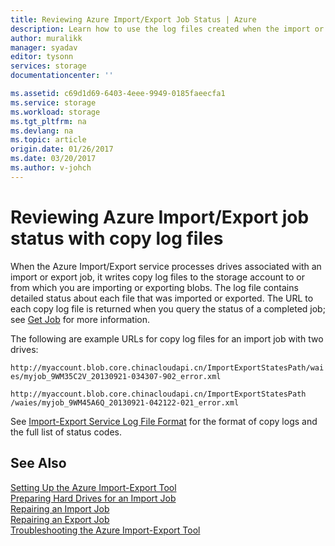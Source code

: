 ```yaml
---
title: Reviewing Azure Import/Export Job Status | Azure
description: Learn how to use the log files created when the import or export job was run to see the status of the Import-Export Job.
author: muralikk
manager: syadav
editor: tysonn
services: storage
documentationcenter: ''

ms.assetid: c69d1d69-6403-4eee-9949-0185faeecfa1
ms.service: storage
ms.workload: storage
ms.tgt_pltfrm: na
ms.devlang: na
ms.topic: article
origin.date: 01/26/2017
ms.date: 03/20/2017
ms.author: v-johch
---
```


# Reviewing Azure Import/Export job status with copy log files
When the Azure Import/Export service processes drives associated with an import or export job, it writes copy log files to the storage account to or from which you are importing or exporting blobs. The log file contains detailed status about each file that was imported or exported. The URL to each copy log file is returned when you query the status of a completed job; see [Get Job](https://docs.microsoft.com/rest/api/storageservices`Get-Job3) for more information.  

 The following are example URLs for copy log files for an import job with two drives:  

 `http://myaccount.blob.core.chinacloudapi.cn/ImportExportStatesPath/waies/myjob_9WM35C2V_20130921-034307-902_error.xml`  

 `http://myaccount.blob.core.chinacloudapi.cn/ImportExportStatesPath /waies/myjob_9WM45A6Q_20130921-042122-021_error.xml`  

 See [Import-Export Service Log File Format](./storage-import-export-file-format-log.md) for the format of copy logs and the full list of status codes.  

## See Also  
 [Setting Up the Azure Import-Export Tool](./storage-import-export-tool-setup-v1.md)   
 [Preparing Hard Drives for an Import Job](./storage-import-export-tool-preparing-hard-drives-import-v1.md)   
 [Repairing an Import Job](./storage-import-export-tool-repairing-an-import-job-v1.md)   
 [Repairing an Export Job](./storage-import-export-tool-repairing-an-export-job-v1.md)   
 [Troubleshooting the Azure Import-Export Tool](./storage-import-export-tool-troubleshooting-v1.md)